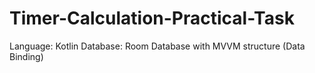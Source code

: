 # Timer-Calculation-Practical-Task
Language: Kotlin  Database: Room Database with MVVM structure (Data Binding) 
